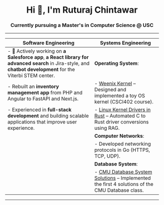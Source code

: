 <h1 align="center">Hi 👋, I'm Ruturaj Chintawar</h1>
<h3 align="center">Currently pursuing a Master's in Computer Science @ USC</h3>

---

| **Software Engineering**                                                                                         | **Systems Engineering**                                                                                                                                   |
|------------------------------------------------------------------------------------------------------------------|-----------------------------------------------------------------------------------------------------------------------------------------------------------|
| - 🔭 Actively working on **a Salesforce app**, **a React library for advanced search** in Jira-style, and **chatbot development** for the Viterbi STEM center. | **Operating System**:                                                                                                                                     |
| - Rebuilt an **inventory management app** from PHP and Angular to FastAPI and Next.js.                           | - [Weenix Kernel](https://github.com/ruturajch/Weenix-OS) – Designed and implemented a toy OS kernel (CSCI402 course).                                     |
| - Experienced in **full-stack development** and building scalable applications that improve user experience.     | - [Linux Kernel Drivers in Rust](https://github.com/ruturajch/device-drivers-rust) – Automated C to Rust driver conversions using RAG.                     |
|                                                                                                                  | **Computer Networks**:                                                                                                                                    |
|                                                                                                                  | - Developed networking protocols in Go (HTTPS, TCP, UDP).                                                                                                 |
|                                                                                                                  | **Database System**:                                                                                                                                      |
|                                                                                                                  | - [CMU Database System Solutions](https://github.com/ruturajch/CMU-DB-course-solution.git) – Implemented the first 4 solutions of the CMU Database class.  |

---

